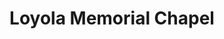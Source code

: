 ---
title: "Loyola Memorial Chapel"
url: /quezon-city/loyola-memorial-chapel/
shop: Bestattungen
---